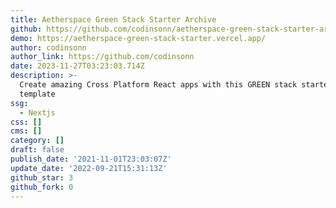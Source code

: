 ```yaml
---
title: Aetherspace Green Stack Starter Archive
github: https://github.com/codinsonn/aetherspace-green-stack-starter-archive
demo: https://aetherspace-green-stack-starter.vercel.app/
author: codinsonn
author_link: https://github.com/codinsonn
date: 2023-11-27T03:23:03.714Z
description: >-
  Create amazing Cross Platform React apps with this GREEN stack starter
  template
ssg:
  - Nextjs
css: []
cms: []
category: []
draft: false
publish_date: '2021-11-01T23:03:07Z'
update_date: '2022-09-21T15:31:13Z'
github_star: 3
github_fork: 0
---
```

